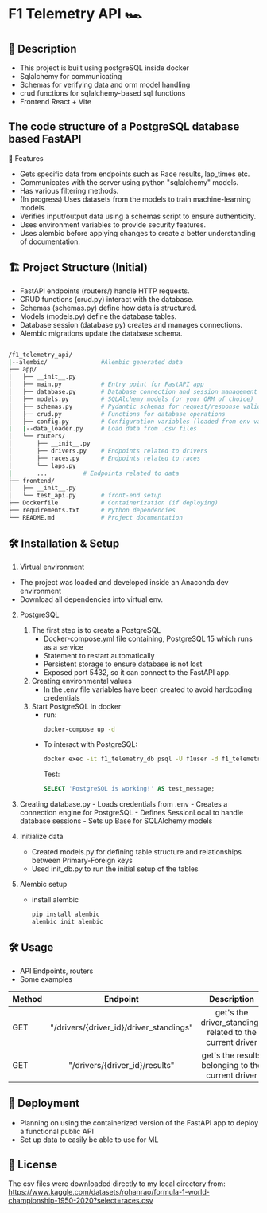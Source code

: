 # F1 Telemetry API 🏎️
## 📖 Description
- This project is built using postgreSQL inside docker
- Sqlalchemy for communicating
- Schemas for verifying data and orm model handling
- crud functions for sqlalchemy-based sql functions
- Frontend React + Vite
  
## The code structure of a PostgreSQL database based FastAPI
🚀 Features
  - Gets specific data from endpoints such as Race results, lap_times etc.
  - Communicates with the server using python "sqlalchemy" models.
  - Has various filtering methods.
  - (In progress) Uses datasets from the models to train machine-learning models.
  - Verifies input/output data using a schemas script to ensure authenticity.
  - Uses environment variables to provide security features.
  - Uses alembic before applying changes to create a better understanding of documentation.
## 🏗️ Project Structure (Initial)
- FastAPI endpoints (routers/) handle HTTP requests.
- CRUD functions (crud.py) interact with the database.
- Schemas (schemas.py) define how data is structured.
- Models (models.py) define the database tables.
- Database session (database.py) creates and manages connections.
- Alembic migrations update the database schema.
```bash

/f1_telemetry_api/
|--alembic/               #Alembic generated data
├── app/
│   ├── __init__.py
│   ├── main.py           # Entry point for FastAPI app
│   ├── database.py       # Database connection and session management
│   ├── models.py         # SQLAlchemy models (or your ORM of choice)
│   ├── schemas.py        # Pydantic schemas for request/response validation
│   ├── crud.py           # Functions for database operations
│   ├── config.py         # Configuration variables (loaded from env vars)
|   |--data_loader.py     # Load data from .csv files
│   └── routers/
│       ├── __init__.py
│       ├── drivers.py    # Endpoints related to drivers
│       ├── races.py      # Endpoints related to races
│       └── laps.py
|       ...          # Endpoints related to data
├── frontend/
│   ├── __init__.py
│   └── test_api.py       # front-end setup
├── Dockerfile            # Containerization (if deploying)
├── requirements.txt      # Python dependencies
└── README.md             # Project documentation
```
## 🛠️ Installation & Setup
 1. Virtual environment
 - The project was loaded and developed inside an Anaconda dev environment
 - Download all dependencies into virtual env.
 2. PostgreSQL
    1. The first step is to create a PostgreSQL
        - Docker-compose.yml file containing, PostgreSQL 15 which runs as a service
        - Statement to restart automatically
        - Persistent storage to ensure database is not lost
        - Exposed port 5432, so it can connect to the FastAPI app.
    2. Creating environmental values
       - In the .env file variables have been created to avoid hardcoding credentials
    3. Start PostgreSQL in docker
        - run:
            ```sh
            docker-compose up -d
            ```
        - To interact with PostgreSQL:
          ```sh
          docker exec -it f1_telemetry_db psql -U f1user -d f1_telemetry
          ```
          Test:
          ```SQL
          SELECT 'PostgreSQL is working!' AS test_message;
          ```
  3. Creating database.py
    - Loads credentials from .env
    - Creates a connection engine for PostgreSQL
    - Defines SessionLocal to handle database sessions
    - Sets up Base for SQLAlchemy models

4. Initialize data
   - Created models.py for defining table structure and relationships between Primary-Foreign keys
   - Used init_db.py to run the initial setup of the tables
5. Alembic setup
   - install alembic
     ```bash
     pip install alembic
     alembic init alembic
        ```
  
## 🛠️ Usage
- API Endpoints, routers
- Some examples

| Method        | Endpoint                                     | Description   |
| ------------- |:--------------------------------------------:| :------------:|
| GET           | "/drivers/{driver_id}/driver_standings"      |get's the driver_standings related to the current driver       |
| GET           | "/drivers/{driver_id}/results"               |get's the results belonging to the current driver              |


## 🔗 Deployment
- Planning on using the containerized version of the FastAPI app to deploy a functional public API
- Set up data to easily be able to use for ML

## 📜 License
The csv files were downloaded directly to my local directory from: https://www.kaggle.com/datasets/rohanrao/formula-1-world-championship-1950-2020?select=races.csv
